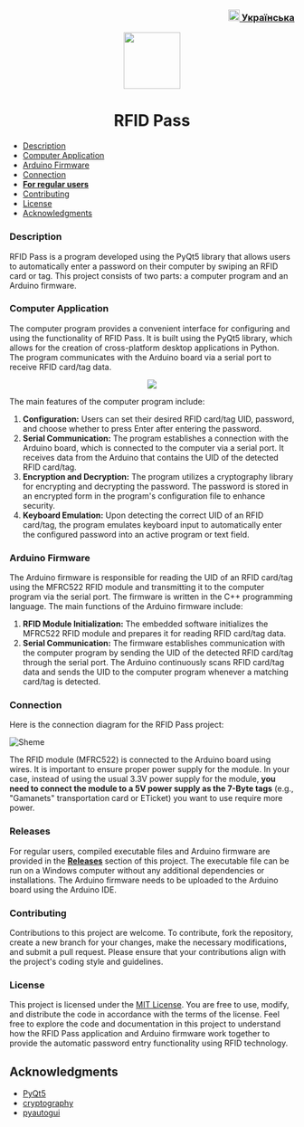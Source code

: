 <h3 align="right"> <a href="README-ua.md"> <img src="https://user-images.githubusercontent.com/87089735/213570989-5be18f9b-fb96-48ae-bb10-ed0b02ac971b.png" height="20px"> Українська </a></h3>
<p align="center">
        <img src="https://github.com/WWFyb3NsYXYg/Desktop/assets/87089735/925082e8-5a9a-453e-9685-ff1044d42f0e" height="100px">
    </a>
    <h1 align="center">RFID Pass</h1>
</p>


* [Description](#description)
* [Computer Application](#computer-application)
* [Arduino Firmware](#arduino-firmware)
* [Connection](#connection)
* [**For regular users**](#releases)
* [Contributing](#contributing)
* [License](#contributing)
* [Acknowledgments](#acknowledgments)

### Description
RFID Pass is a program developed using the PyQt5 library that allows users to automatically enter a password on their computer by swiping an RFID card or tag. This project consists of two parts: a computer program and an Arduino firmware.


### Computer Application
The computer program provides a convenient interface for configuring and using the functionality of RFID Pass. It is built using the PyQt5 library, which allows for the creation of cross-platform desktop applications in Python. The program communicates with the Arduino board via a serial port to receive RFID card/tag data.

<p align="center">
        <img src="https://github.com/WWFyb3NsYXYg/Desktop/assets/87089735/a7277a72-f93f-4ed2-b0ac-e372af7cf1e6">
</p>

The main features of the computer program include:
1.	**Configuration:** Users can set their desired RFID card/tag UID, password, and choose whether to press Enter after entering the password.
2.	**Serial Communication:** The program establishes a connection with the Arduino board, which is connected to the computer via a serial port. It receives data from the Arduino that contains the UID of the detected RFID card/tag.
3.	**Encryption and Decryption:** The program utilizes a cryptography library for encrypting and decrypting the password. The password is stored in an encrypted form in the program's configuration file to enhance security.
4.	**Keyboard Emulation:** Upon detecting the correct UID of an RFID card/tag, the program emulates keyboard input to automatically enter the configured password into an active program or text field.

### Arduino Firmware
The Arduino firmware is responsible for reading the UID of an RFID card/tag using the MFRC522 RFID module and transmitting it to the computer program via the serial port. The firmware is written in the C++ programming language.
The main functions of the Arduino firmware include:
1.	**RFID Module Initialization:** The embedded software initializes the MFRC522 RFID module and prepares it for reading RFID card/tag data.
2.	**Serial Communication:** The firmware establishes communication with the computer program by sending the UID of the detected RFID card/tag through the serial port. The Arduino continuously scans RFID card/tag data and sends the UID to the computer program whenever a matching card/tag is detected.

### Connection
Here is the connection diagram for the RFID Pass project:

![Sheme](https://github.com/WWFyb3NsYXYg/Desktop/assets/87089735/26cfd8aa-39e7-467d-aa9c-f6bf81f6e393)

The RFID module (MFRC522) is connected to the Arduino board using wires. It is important to ensure proper power supply for the module. In your case, instead of using the usual 3.3V power supply for the module, **you need to connect the module to a 5V power supply as the 7-Byte tags** (e.g., "Gamanets" transportation card or ETicket) you want to use require more power.

### Releases
For regular users, compiled executable files and Arduino firmware are provided in the [**Releases**](https://github.com/WWFyb3NsYXYg/rfidpass/releases) section of this project. The executable file can be run on a Windows computer without any additional dependencies or installations. The Arduino firmware needs to be uploaded to the Arduino board using the Arduino IDE.

### Contributing
Contributions to this project are welcome. To contribute, fork the repository, create a new branch for your changes, make the necessary modifications, and submit a pull request. Please ensure that your contributions align with the project's coding style and guidelines.


### License

This project is licensed under the [MIT License](LICENSE). You are free to use, modify, and distribute the code in accordance with the terms of the license.
Feel free to explore the code and documentation in this project to understand how the RFID Pass application and Arduino firmware work together to provide the automatic password entry functionality using RFID technology.


## Acknowledgments

- [PyQt5](https://www.riverbankcomputing.com/software/pyqt/)
- [cryptography](https://cryptography.io/)
- [pyautogui](https://pyautogui.readthedocs.io/)
